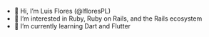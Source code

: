 - 👋 Hi, I’m Luis Flores (@lfloresPL)
- 👀 I’m interested in Ruby, Ruby on Rails, and the Rails ecosystem
- 🌱 I’m currently learning Dart and Flutter
